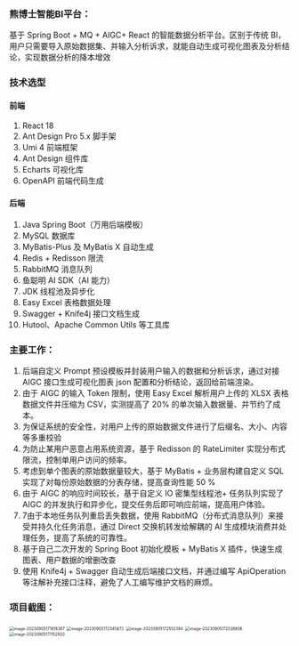 ### 熊博士智能BI平台：

基于 Spring Boot + MQ + AIGC+ React 的智能数据分析平台。区别于传统 BI，用户只需要导入原始数据集、并输入分析诉求，就能自动生成可视化图表及分析结论，实现数据分析的降本增效



### 技术选型

#### 前端

1. React 18
2. Ant Design Pro 5.x 脚手架
3. Umi 4 前端框架
4. Ant Design 组件库
5. Echarts 可视化库
6. OpenAPI 前端代码生成

#### 后端

1. Java Spring Boot（万用后端模板）
2. MySQL 数据库
3. MyBatis-Plus 及 MyBatis X 自动生成
4. Redis + Redisson 限流
5. RabbitMQ 消息队列
6. 鱼聪明 AI SDK（AI 能力）
7. JDK 线程池及异步化
8. Easy Excel 表格数据处理
9. Swagger + Knife4j 接口文档生成
10. Hutool、Apache Common Utils 等工具库

### 主要工作：

1. 后端自定义 Prompt 预设模板并封装用户输入的数据和分析诉求，通过对接 AIGC 接口生成可视化图表 json 配置和分析结论，返回给前端渲染。
2. 由于 AIGC 的输入 Token 限制，使用 Easy Excel 解析用户上传的 XLSX 表格数据文件并压缩为 CSV，实测提高了 20% 的单次输入数据量、并节约了成本。
3. 为保证系统的安全性，对用户上传的原始数据文件进行了后缀名、大小、内容等多重校验
4. 为防止某用户恶意占用系统资源，基于 Redisson 的 RateLimiter 实现分布式限流，控制单用户访问的频率。
5. 考虑到单个图表的原始数据量较大，基于 MyBatis + 业务层构建自定义 SQL 实现了对每份原始数据的分表存储，提高查询性能 50 %
6. 由于 AIGC 的响应时间较长，基于自定义 IO 密集型线程池+ 任务队列实现了 AIGC 的并发执行和异步化，提交任务后即可响应前端，提高用户体验。
7. 7由于本地任务队列重启丢失数据，使用 RabbitMQ（分布式消息队列）来接受并持久化任务消息，通过 Direct 交换机转发给解耦的 AI 生成模块消费并处理任务，提高了系统的可靠性。
8. 基于自己二次开发的 Spring Boot 初始化模板 + MyBatis X 插件，快速生成图表、用户数据的增删改查
9. 使用 Knife4j + Swagger 自动生成后端接口文档，并通过编写 ApiOperation 等注解补充接口注释，避免了人工编写维护文档的麻烦。

### 项目截图：

<img src="D:/Program%20Files%20(x86)/Code/typoraFile/TyporaPic/README/image-20230905171818387.png" alt="image-20230905171818387" style="zoom:50%;" />



<img src="D:/Program%20Files%20(x86)/Code/typoraFile/TyporaPic/README/image-20230905172345672.png" alt="image-20230905172345672" style="zoom:50%;" />

<img src="D:/Program%20Files%20(x86)/Code/typoraFile/TyporaPic/README/image-20230905172552384.png" alt="image-20230905172552384" style="zoom:50%;" />



<img src="D:/Program%20Files%20(x86)/Code/typoraFile/TyporaPic/README/image-20230905172538806.png" alt="image-20230905172538806" style="zoom:50%;" />

<img src="D:/Program%20Files%20(x86)/Code/typoraFile/TyporaPic/README/image-20230905171152920.png" alt="image-20230905171152920" style="zoom:50%;" />